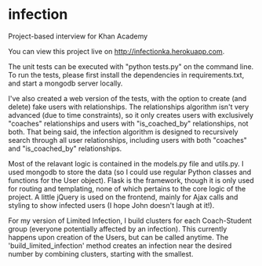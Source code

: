 # infection
Project-based interview for Khan Academy

You can view this project live on http://infectionka.herokuapp.com.

The unit tests can be executed with "python tests.py" on the command line. To run the tests, please first install the dependencies in requirements.txt, and start a mongodb server locally. 

I've also created a web version of the tests, with the option to create (and delete) fake users with relationships. The relationships algorithm isn't very advanced (due to time constraints),
so it only creates users with exclusively "coaches" relationships and users with "is_coached_by" relationships, not both.
That being said, the infection algorithm is designed to recursively search through all user relationships, including users with 
both "coaches" and "is_coached_by" relationships.

Most of the relavant logic is contained in the models.py file and utils.py. I used mongodb to store the data (so I could use regular Python classes and functions for the User object). Flask is the framework, though it is only used for routing and templating, none of which pertains to the core logic of the project. A little jQuery is used on the frontend, mainly for Ajax calls and styling to show infected users (I hope John doesn't laugh at it!).

For my version of Limited Infection, I build clusters for each Coach-Student group (everyone potentially affected by an infection). This currently happens upon creation of the Users, but can be called anytime. The 'build_limited_infection' method creates an infection near the desired number by combining clusters, starting with the smallest.


